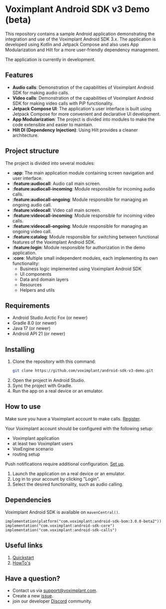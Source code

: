 # Voximplant Android SDK v3 Demo (beta)

This repository contains a sample Android application demonstrating the integration and use of the
Voximplant Android SDK 3.x.
The application is developed using Kotlin and Jetpack Compose and also uses App Modularization and
Hilt for a more user-friendly
dependency management.

The application is currently in development.

## Features

- **Audio calls**: Demonstration of the capabilities of Voximplant Android SDK for making audio
  calls.
- **Video calls**: Demonstration of the capabilities of Voximplant Android SDK for making video
  calls with PiP functionality.
- **Jetpack Compose UI**: The application's user interface is built using Jetpack Compose for more
  convenient and
  declarative UI development.
- **App Modularization**: The project is divided into modules to make the code extensible and easier to maintain.
- **Hilt DI (Dependency Injection)**: Using Hilt provides a cleaner architecture.

## Project structure

The project is divided into several modules:

- **:app**: The main application module containing screen navigation and user interface.
- **:feature:audiocall**: Audio call main screen.
- **:feature:audiocall-incoming**: Module responsible for incoming audio calls.
- **:feature:audiocall-ongoing**: Module responsible for managing an ongoing audio call.
- **:feature:videocall**: Video call main screen.
- **:feature:videocall-incoming**: Module responsible for incoming video calls.
- **:feature:videocall-ongoing**: Module responsible for managing an ongoing video call.
- **:feature:catalog**: Module responsible for switching between functional features of the
  Voximplant Android SDK.
- **:feature:login**: Module responsible for authorization in the demo application.
- **:core**: Multiple small independent modules, each implementing its own functionality:
  - Business logic implemented using Voximplant Android SDK
  - UI components
  - Data and domain layers
  - Resources
  - Helpers and utils

## Requirements

- Android Studio Arctic Fox (or newer)
- Gradle 8.0 (or newer)
- Java 17 (or newer)
- Android API 21 (or newer)

## Installing

1. Clone the repository with this command:
   ```bash
   git clone https://github.com/voximplant/android-sdk-v3-demo.git
   ```
2. Open the project in Android Studio.
3. Sync the project with Gradle.
4. Run the app on a real device or an emulator.

## How to use

Make sure you have a Voximplant account to make calls. [Register](https://voximplant.com/).

Your Voximplant account should be configured with the following setup:

- Voximplant application
- at least two Voximplant users
- VoxEngine scenario
- routing setup

Push notifications require additional
configuration. [Set up](https://voximplant.com/docs/howtos/sdks/push_notifications/android_sdk).

1. Launch the application on a real device or an emulator.
2. Log in to your account by clicking "Login".
3. Select the desired functionality, such as audio calling.

## Dependencies

Voximplant Android SDK is available on `mavenCentral()`.

```
implementation(platform("com.voximplant:android-sdk-bom:3.0.0-beta2"))
implementation("com.voximplant:android-sdk-core")
implementation("com.voximplant:android-sdk-calls")
```

## Useful links

1. [Quickstart](https://voximplant.com/docs/introduction)
2. [HowTo's](https://voximplant.com/docs/howtos)

## Have a question?

- Contact us via [support@voximplant.com](mailto:support@voximplant.com).
- Create a new [issue](https://github.com/voximplant/android-sdk-v3-demo/issues).
- join our developer [Discord](https://discord.gg/sfCbT5u) community.
